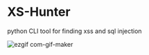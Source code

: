 # XS-Hunter
python CLI tool for finding xss and sql injection

![ezgif com-gif-maker](https://user-images.githubusercontent.com/74065510/161495203-149d5fef-754a-456f-bad8-227dc5e381d5.gif)

